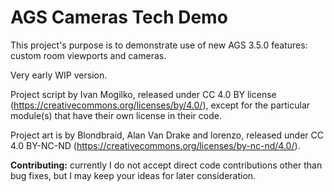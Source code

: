 # AGS Cameras Tech Demo

This project's purpose is to demonstrate use of new AGS 3.5.0 features: custom room viewports and cameras.

Very early WIP version.

Project script by Ivan Mogilko, released under CC 4.0 BY license (https://creativecommons.org/licenses/by/4.0/), except for the particular module(s) that have their own license in their code.

Project art is by Blondbraid, Alan Van Drake and lorenzo, released under CC 4.0 BY-NC-ND (https://creativecommons.org/licenses/by-nc-nd/4.0/).

**Contributing:** currently I do not accept direct code contributions other than bug fixes, but I may keep your ideas for later consideration.
